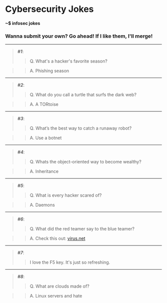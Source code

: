 # Cybersecurity Jokes
#### ~$ infosec jokes
### Wanna submit your own? Go ahead! If I like them, I'll merge!
---
> ***#1***:
>> Q. What's a hacker's favorite season?

>> A. Phishing season
---
> ***#2***:
>> Q. What do you call a turtle that surfs the dark web?

>> A. A TORtoise
---
> ***#3***:
>> Q. What’s the best way to catch a runaway robot?

>> A. Use a botnet
---
> ***#4***:
>> Q. Whats the object-oriented way to become wealthy?

>> A. Inheritance
---
> ***#5***:
>> Q. What is every hacker scared of?

>> A. Daemons
---
> ***#6***:
>> Q. What did the red teamer say to the blue teamer?

>> A. Check this out: [virus.net](https://en.wikipedia.org/wiki/Rickrolling)
---
> ***#7***:
>> I love the F5 key. It's just so refreshing.
---
> ***#8***:
>> Q. What are clouds made of?

>> A. Linux servers and hate
